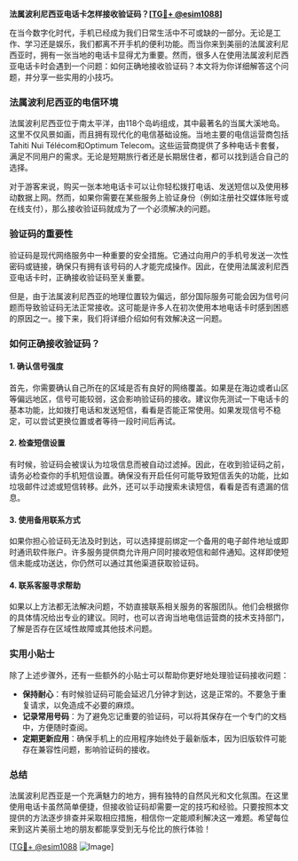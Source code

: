 **法属波利尼西亚电话卡怎样接收验证码？[[TG💪+ @esim1088](https://t.me/s/esim1088)]**

在当今数字化时代，手机已经成为我们日常生活中不可或缺的一部分。无论是工作、学习还是娱乐，我们都离不开手机的便利功能。而当你来到美丽的法属波利尼西亚时，拥有一张当地的电话卡显得尤为重要。然而，很多人在使用法属波利尼西亚电话卡时会遇到一个问题：如何正确地接收验证码？本文将为你详细解答这个问题，并分享一些实用的小技巧。

### 法属波利尼西亚的电信环境

法属波利尼西亚位于南太平洋，由118个岛屿组成，其中最著名的当属大溪地岛。这里不仅风景如画，而且拥有现代化的电信基础设施。当地主要的电信运营商包括Tahiti Nui Télécom和Optimum Telecom。这些运营商提供了多种电话卡套餐，满足不同用户的需求。无论是短期旅行者还是长期居住者，都可以找到适合自己的选择。

对于游客来说，购买一张本地电话卡可以让你轻松拨打电话、发送短信以及使用移动数据上网。然而，如果你需要在某些服务上验证身份（例如注册社交媒体账号或在线支付），那么接收验证码就成为了一个必须解决的问题。

### 验证码的重要性

验证码是现代网络服务中一种重要的安全措施。它通过向用户的手机号发送一次性密码或链接，确保只有拥有该号码的人才能完成操作。因此，在使用法属波利尼西亚电话卡时，正确接收验证码至关重要。

但是，由于法属波利尼西亚的地理位置较为偏远，部分国际服务可能会因为信号问题而导致验证码无法正常接收。这可能是许多人在初次使用本地电话卡时感到困惑的原因之一。接下来，我们将详细介绍如何有效解决这一问题。

### 如何正确接收验证码？

#### 1. 确认信号强度
首先，你需要确认自己所在的区域是否有良好的网络覆盖。如果是在海边或者山区等偏远地区，信号可能较弱，这会影响验证码的接收。建议你先测试一下电话卡的基本功能，比如拨打电话和发送短信，看看是否能正常使用。如果发现信号不稳定，可以尝试更换位置或者等待一段时间后再试。

#### 2. 检查短信设置
有时候，验证码会被误认为垃圾信息而被自动过滤掉。因此，在收到验证码之前，请务必检查你的手机短信设置。确保没有开启任何可能导致短信丢失的功能，比如垃圾邮件过滤或短信转移。此外，还可以手动搜索未读短信，看看是否有遗漏的信息。

#### 3. 使用备用联系方式
如果你担心验证码无法及时到达，可以选择提前绑定一个备用的电子邮件地址或即时通讯软件账户。许多服务提供商允许用户同时接收短信和邮件通知。这样即使短信未能成功送达，你仍然可以通过其他渠道获取验证码。

#### 4. 联系客服寻求帮助
如果以上方法都无法解决问题，不妨直接联系相关服务的客服团队。他们会根据你的具体情况给出专业的建议。同时，也可以咨询当地电信运营商的技术支持部门，了解是否存在区域性故障或其他技术问题。

### 实用小贴士

除了上述步骤外，还有一些额外的小贴士可以帮助你更好地处理验证码接收问题：

- **保持耐心**：有时候验证码可能会延迟几分钟才到达，这是正常的。不要急于重复请求，以免造成不必要的麻烦。
- **记录常用号码**：为了避免忘记重要的验证码，可以将其保存在一个专门的文档中，方便随时查阅。
- **定期更新应用**：确保手机上的应用程序始终处于最新版本，因为旧版软件可能存在兼容性问题，影响验证码的接收。

### 总结

法属波利尼西亚是一个充满魅力的地方，拥有独特的自然风光和文化氛围。在这里使用电话卡虽然简单便捷，但接收验证码却需要一定的技巧和经验。只要按照本文提供的方法逐步排查并采取相应措施，相信你一定能顺利解决这一难题。希望每位来到这片美丽土地的朋友都能享受到无与伦比的旅行体验！

[[TG💪+ @esim1088](https://t.me/s/esim1088) ![Image](https://i.postimg.cc/4NQfJmqS/Snipaste-2025-05-13-00-14-12.png)]